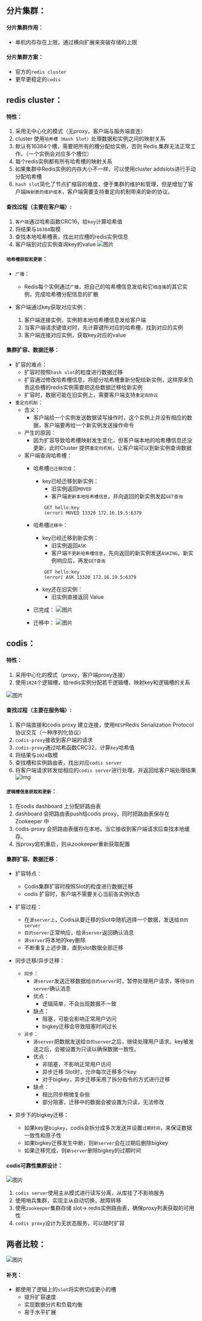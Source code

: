 ## 分片集群：
#### 分片集群作用：
*  单机内存存在上限，通过横向扩展来突破存储的上限

#### 分片集群方案：
* 官方的`redis cluster`
* 更早更稳定的`codis`

## redis cluster：
#### 特性：
1. 采用无中心化的模式（无proxy，客户端与服务端直连）
2. cluster 使用`哈希槽（Hash Slot）`处理数据和实例之间的映射关系
3. 默认有16384个槽，需要把所有的槽分配给实例，否则 Redis 集群无法正常工作。（一个实例会对应多个槽位）
4. 每个redis实例都有所有哈希槽的映射关系
5. 如果集群中Redis实例的内存大小不一样，可以使用cluster addslots进行手动分配哈希槽
6. `hash slot`简化了节点扩缩容的难度，便于集群的维护和管理，但是增加了客户端`映射表的维护成本`，客户端需要支持重定向机制带来的新的协议。

#### 查找过程（主要在客户端）: 
1. `客户端`通过哈希函数CRC16，给`key`计算哈希值
2. 将结果与`16384`取模
3. 查找本地哈希槽表，找出对应槽的redis实例信息
4. 客户端到对应实例查询key的value
![图片](./IMG/10.%20redis分片集群方案.md/3edcf054.png)

#### `哈希槽获取和更新`：
* `广播`：
    * Redis每个实例通过`广播`，把自己的哈希槽信息发给和它`相连接`的其它实例，完成哈希槽分配信息的扩散

* 客户端通过key获取对应实例：
    1. 客户端连接实例，实例把本地哈希槽信息发给客户端
    2. 当客户端请求键值对时，先计算键所对应的哈希槽，找到对应的实例
    3. 客户端连接对应实例，获取key对应的value

#### 集群扩容、数据迁移：
* 扩容的难点：
    * 扩容时按照`hash slot`的粒度进行数据迁移
    * 扩容通过修改哈希槽信息，将部分哈希槽重新分配给新实例，这样原来负责这些槽的redis实例需要把这些数据迁移给新实例
    * 扩容时，数据可能在旧实例上，需要客户端支持`重定向协议`
* `重定向机制`：
    * 含义：
        * 客户端给一个实例发送数据读写操作时，这个实例上并没有相应的数据，客户端要再给一个新实例发送操作命令
    * 产生的原因：
        * 因为扩容导致哈希槽映射发生变化，但客户端本地的哈希槽信息还没更新，此时Cluster 提供`重定向机制`，让客户端可以到新实例查询数据
    * 客户端查询哈希槽：
        * 哈希槽`已迁移完成`：
            * key已经迁移到新实例：
                * 旧实例返回`MOVED`
                * 客户端`更新本地哈希槽信息`，并向返回的新实例发起`GET查询`
            ```plain
                GET hello:key
                (error) MOVED 13320 172.16.19.5:6379
            ```
        * 哈希槽`迁移中`：
            * key已经迁移到新实例：
                * 旧实例返回`ASK`
                * 客户端`不更新哈希槽信息`，先向返回的新实例发送`ASKING`，新实例响应后，再发`GET查询`
            ```plain
                GET hello:key
                (error) ASK 13320 172.16.19.5:6379
            ```
            * key还在旧实例：
                * 旧实例直接返回 Value

        * 已完成：
        ![图片](./IMG/10.%20redis分片集群方案.md/4c1ec943.png)
        * 迁移中：
        ![图片](./IMG/10.%20redis分片集群方案.md/637a4236.png)


## codis：
#### 特性：
1. 采用中心化的模式（proxy，客户端proxy连接）
2. 使用`1024`个逻辑槽，给redis实例分配若干逻辑槽，映射key和逻辑槽的关系

![图片](./IMG/10.%20redis分片集群方案.md/6b03c222.png)

#### 查找过程（主要在服务端）: 
1. 客户端直接和codis proxy 建立连接，使用`RESP`Redis Serialization Protocol协议交互（一种序列化协议）
2. `codis-proxy`接收到客户端的请求
3. `codis-proxy`通过哈希函数CRC32，计算`key`哈希值
4. 将结果与`1024`取模
5. 查找槽和实例路由表，找出对应`codis server`
6. 将客户端请求转发给相应的`codis server`进行处理，并返回给客户端处理结果
![Img](./IMG/10.%20分片集群.md/img-20240527195212.png)

#### `逻辑槽信息获取和更新`：
1. 在codis dashboard 上分配好路由表
2. dashboard 会把路由表push给codis proxy，同时把路由表保存在 Zookeeper 中
3. codis-proxy 会把路由表缓存在本地，当它接收到客户端请求后查找本地缓存。
4. 当proxy宕机重启，则从zookeeper重新获取配置

#### 集群扩容、数据迁移：
* 扩容特点：
    * Codis集群扩容时按照Slot的粒度进行数据迁移
    * codis 扩容时，客户端不需要关心当前各实例状态
* 扩容过程：
    * 在`源server上`，Codis从要迁移的Slot中随机选择一个数据，发送给`目的server`
    * `目的server`正常响应，给`源server`返回确认消息
    * `源server`将本地的key删除
    * 不断重复上述步骤，直到slot数据全部迁移
* 同步迁移/异步迁移：
    * `同步`：
        * `源server`发送迁移数据给`目的server`时，暂停处理用户请求，等待`目的server`确认消息
        * 优点：
            * 逻辑简单，不会出现数据不一致
        * 缺点：
            * 阻塞，可能会影响正常用户访问
            * bigkey迁移会导致阻塞时间过长
    * `异步`：
        * `源server`把数据发送给`目的server`之后，继续处理用户请求。key被发送之后，会被设置为只读以确保数据一致性。
        * 优点：
            * 非阻塞，不影响正常用户访问
            * 异步迁移 Slot时，允许每次迁移多个key
            * 对于bigkey，异步迁移采用了拆分指令的方式进行迁移
        * 缺点：
            * 相比同步稍微复杂些
            * 部分阻塞，迁移中的数据会被设置为只读，无法修改

* 异步下的bigkey迁移：
    * 如果key是`bigkey`，codis会拆分成多次发送并设置`过期时间`，来保证数据一致性和原子性
    * 如果bigkey迁移发生中断，则`新server`会在过期后删除bigkey
    * 如果迁移完成，则`新server`删除bigkey的过期时间

#### codis可靠性集群设计：
![图片](./IMG/10.%20redis分片集群方案.md/0eb249a1.png)
1. `codis server`使用主从模式进行读写分离，从库挂了不影响服务
2. 使用哨兵集群，实现主从自动切换，故障转移
3. 使用`zookeeper`集群存储 slot-> redis实例路由表，确保proxy列表获取的可用性
4. `codis proxy`设计为无状态服务，可以随时扩容

## 两者比较：
![图片](./IMG/10.%20redis分片集群方案.md/14864f2a.png)
#### 补充：
* 都使用了逻辑上的`slot`将实例切成更小的槽
    * 提升扩容速度
    * 实现数据分片和负载均衡
    * 易于水平扩展